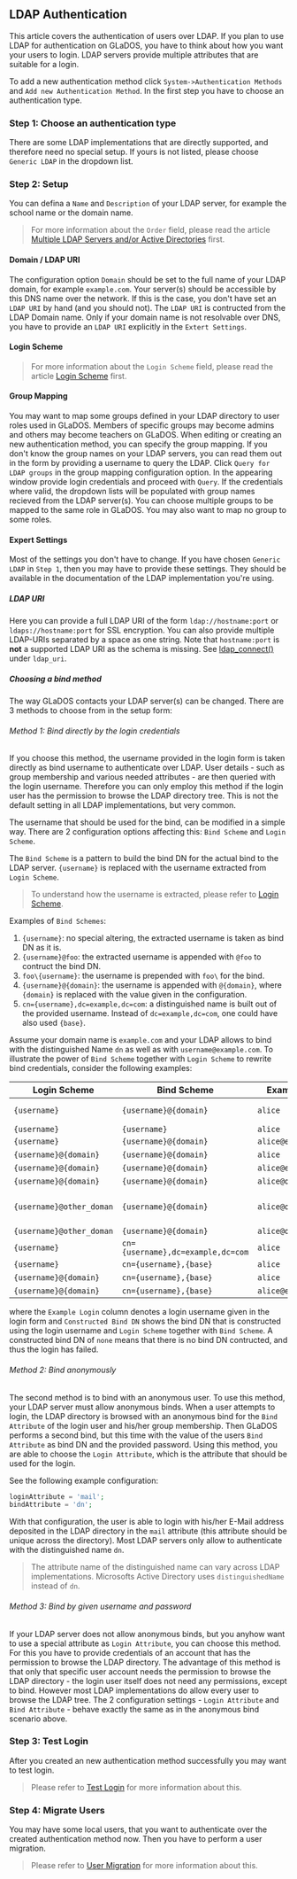 ## LDAP Authentication

This article covers the authentication of users over LDAP. If you plan to use LDAP for authentication on GLaDOS, you have to think about how you want your users to login. LDAP servers provide multiple attributes that are suitable for a login.

To add a new authentication method click `System->Authentication Methods` and `Add new Authentication Method`. In the first step you have to choose an authentication type.

### Step 1: Choose an authentication type

There are some LDAP implementations that are directly supported, and therefore need no special setup. If yours is not listed, please choose `Generic LDAP` in the dropdown list.

### Step 2: Setup

You can defina a `Name` and `Description` of your LDAP server, for example the school name or the domain name.

> For more information about the `Order` field, please read the article [Multiple LDAP Servers and/or Active Directories](multiple-ldaps.md) first.

#### Domain / LDAP URI

The configuration option `Domain` should be set to the full name of your LDAP domain, for example `example.com`. Your server(s) should be accessible by this DNS name over the network. If this is the case, you don't have set an `LDAP URI` by hand (and you should not). The `LDAP URI` is contructed from the LDAP Domain name. Only if your domain name is not resolvable over DNS, you have to provide an `LDAP URI` explicitly in the `Extert Settings`.

#### Login Scheme

> For more information about the `Login Scheme` field, please read the article [Login Scheme](login-scheme.md) first.

#### Group Mapping

You may want to map some groups defined in your LDAP directory to user roles used in GLaDOS. Members of specific groups may become admins and others may become teachers on GLaDOS. When editing or creating an new authentication method, you can specify the group mapping. If you don't know the group names on your LDAP servers, you can read them out in the form by providing a username to query the LDAP. Click `Query for LDAP groups` in the group mapping configuration option. In the appearing window provide login credentials and proceed with `Query`. If the credentials where valid, the dropdown lists will be populated with group names recieved from the LDAP server(s). You can choose multiple groups to be mapped to the same role in GLaDOS. You may also want to map no group to some roles.

#### Expert Settings

Most of the settings you don't have to change. If you have chosen `Generic LDAP` in `Step 1`, then you may have to provide these settings. They should be available in the documentation of the LDAP implementation you're using.

##### **LDAP URI**

Here you can provide a full LDAP URI of the form `ldap://hostname:port` or `ldaps://hostname:port` for SSL encryption. You can also provide multiple LDAP-URIs separated by a space as one string. Note that `hostname:port` is **not** a supported LDAP URI as the schema is missing. See <a target="_blank" href="https://www.php.net/manual/en/function.ldap-connect.php">ldap_connect()</a> under `ldap_uri`.

##### **Choosing a bind method**

The way GLaDOS contacts your LDAP server(s) can be changed. There are 3 methods to choose from in the setup form:

###### *Method 1: Bind directly by the login credentials*

If you choose this method, the username provided in the login form is taken directly as bind username to authenticate over LDAP. User details - such as group membership and various needed attributes - are then queried with the login username. Therefore you can only employ this method if the login user has the permission to browse the LDAP directory tree. This is not the default setting in all LDAP implementations, but very common.

The username that should be used for the bind, can be modified in a simple way. There are 2 configuration options affecting this: `Bind Scheme` and `Login Scheme`.

The `Bind Scheme` is a pattern to build the bind DN for the actual bind to the LDAP server. `{username}` is replaced with the username extracted from `Login Scheme`.

> To understand how the username is extracted, please refer to [Login Scheme](login-scheme.md).

Examples of `Bind Schemes`:

1. `{username}`: no special altering, the extracted username is taken as bind DN as it is.
2. `{username}@foo`: the extracted username is appended with `@foo` to contruct the bind DN.
3. `foo\{username}`: the username is prepended with `foo\` for the bind.
4. `{username}@{domain}`: the username is appended with `@{domain}`, where `{domain}` is replaced with the value given in the configuration.
5. `cn={username},dc=example,dc=com`: a distinguished name is built out of the provided username. Instead of `dc=example,dc=com`, one could have also used `{base}`.

Assume your domain name is `example.com` and your LDAP allows to bind with the distinguished Name `dn` as well as with `username@example.com`. To illustrate the power of `Bind Scheme` together with `Login Scheme` to rewrite bind credentials, consider the following examples:

Login Scheme            | Bind Scheme           | Example Login         | Constructed Bind DN | Notes           |
-------------           | ---------------       | ------------          | -----------------   | -------------   |
`{username}`            | `{username}@{domain}` | `alice`               | `alice@example.com` | default setup   |
`{username}`            | `{username}`          | `alice`               | `alice`             |  |
`{username}`            | `{username}@{domain}` | `alice@example.com`   | `alice@example.com@example.com` |     |
`{username}@{domain}`   | `{username}@{domain}` | `alice`               | none                |  |
`{username}@{domain}`   | `{username}@{domain}` | `alice@example.com`   | `alice@example.com` |  |
`{username}@{domain}`   | `{username}@{domain}` | `alice@other_domain`  | none                |  |
`{username}@other_doman`| `{username}@{domain}` | `alice@other_domain`  | `alice@example.com` | rewriting of the domain |
`{username}@other_doman`| `{username}@{domain}` | `alice@other_domain`  | `alice@example.com` |  |
`{username}`            | `cn={username},dc=example,dc=com` | `alice`   | `cn=alice,dc=example,dc=com` |        |
`{username}`            | `cn={username},{base}`| `alice`               | `cn=alice,dc=example,dc=com`          |
`{username}@{domain}`   | `cn={username},{base}`| `alice`               | none                |                 |
`{username}@{domain}`   | `cn={username},{base}`| `alice@example.com`   | `cn=alice,dc=example,dc=com` |        |

where the `Example Login` column denotes a login username given in the login form and `Constructed Bind DN` shows the bind DN that is constructed using the login username and `Login Scheme` together with `Bind Scheme`. A constructed bind DN of `none` means that there is no bind DN contructed, and thus the login has failed.

###### *Method 2: Bind anonymously*

The second method is to bind with an anonymous user. To use this method, your LDAP server must allow anonymous binds. When a user attempts to login, the LDAP directory is browsed with an anonymous bind for the `Bind Attribute` of the login user and his/her group membership. Then GLaDOS performs a second bind, but this time with the value of the users `Bind Attribute` as bind DN and the provided password. Using this method, you are able to choose the `Login Attribute`, which is the attribute that should be used for the login.

See the following example configuration:

```php
loginAttribute = 'mail';
bindAttribute = 'dn';
```

With that configuration, the user is able to login with his/her E-Mail address deposited in the LDAP directory in the `mail` attribute (this attribute should be unique across the directory). Most LDAP servers only allow to authenticate with the distinguished name `dn`.

> The attribute name of the distinguished name can vary across LDAP implementations. Microsofts Active Directory uses `distinguishedName` instead of `dn`.

###### *Method 3: Bind by given username and password*

If your LDAP server does not allow anonymous binds, but you anyhow want to use a special attribute as `Login Attribute`, you can choose this method. For this you have to provide credentials of an account that has the permission to browse the LDAP directory. The advantage of this method is that only that specific user account needs the permission to browse the LDAP directory - the login user itself does not need any permissions, except to bind. However most LDAP implementations do allow every user to browse the LDAP tree. The 2 configuration settings - `Login Attribute` and `Bind Attribute` - behave exactly the same as in the anonymous bind scenario above.

### Step 3: Test Login

After you created an new authentication method successfully you may want to test login.

> Please refer to [Test Login](test-login.md) for more information about this.

### Step 4: Migrate Users

You may have some local users, that you want to authenticate over the created authentication method now. Then you have to perform a user migration.

> Please refer to [User Migration](user-migration.md) for more information about this.